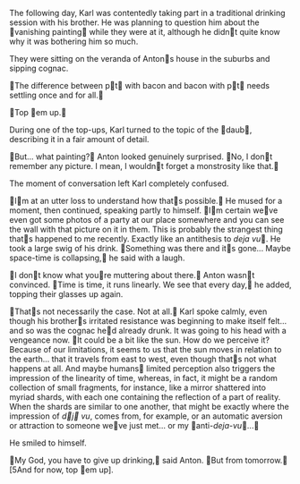 The following day, Karl was contentedly taking part in a traditional drinking session with his brother. He was planning to question him about the vanishing painting while they were at it, although he didnt quite know why it was bothering him so much.

They were sitting on the veranda of Antons house in the suburbs and sipping cognac.

The difference between pt with bacon and bacon with pt needs settling once and for all.

Top em up.

During one of the top-ups, Karl turned to the topic of the daub, describing it in a fair amount of detail.

But... what painting? Anton looked genuinely surprised. No, I dont remember any picture. I mean, I wouldnt forget a monstrosity like that.

The moment of conversation left Karl completely confused.

Im at an utter loss to understand how thats possible. He mused for a moment, then continued, speaking partly to himself. Im certain weve even got some photos of a party at our place somewhere and you can see the wall with that picture on it in them. This is probably the strangest thing thats happened to me recently. Exactly like an antithesis to *deja vu*. He took a large swig of his drink. Something was there and its gone... Maybe space-time is collapsing, he said with a laugh.

I dont know what youre muttering about there. Anton wasnt convinced. Time is time, it runs linearly. We see that every day, he added, topping their glasses up again.

Thats not necessarily the case. Not at all. Karl spoke calmly, even though his brothers irritated resistance was beginning to make itself felt... and so was the cognac hed already drunk. It was going to his head with a vengeance now. It could be a bit like the sun. How do we perceive it? Because of our limitations, it seems to us that the sun moves in relation to the earth... that it travels from east to west, even though thats not what happens at all. And maybe humans limited perception also triggers the impression of the linearity of time, whereas, in fact, it might be a random collection of small fragments, for instance, like a mirror shattered into myriad shards, with each one containing the reflection of a part of reality. When the shards are similar to one another, that might be exactly where the impression of *dj vu*, comes from, for example, or an automatic aversion or attraction to someone weve just met... or my anti-*deja-vu*...

He smiled to himself.

My God, you have to give up drinking, said Anton. But from tomorrow. [5And for now, top em up].
